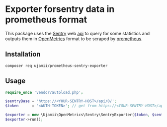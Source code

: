 # Exporter forsentry data in prometheus format

This package uses the [Sentry](https://sentry.io/) web [api](https://docs.sentry.io/api/) to query for some statistics and 
outputs them in [OpenMetrics](https://github.com/OpenObservability/OpenMetrics) format to be scraped by [prometheus](https://prometheus.io/).

## Installation

```shell
composer req ujamii/prometheus-sentry-exporter
```

## Usage

```php
require_once 'vendor/autoload.php';

$sentryBase = 'https://<YOUR-SENTRY-HOST>/api/0/';
$token      = '<AUTH-TOKEN>'; // get from https://<YOUR-SENTRY-HOST>/api/

$exporter = new \Ujamii\OpenMetrics\Sentry\SentryExporter($token, $sentryBase);
$exporter->run();
```